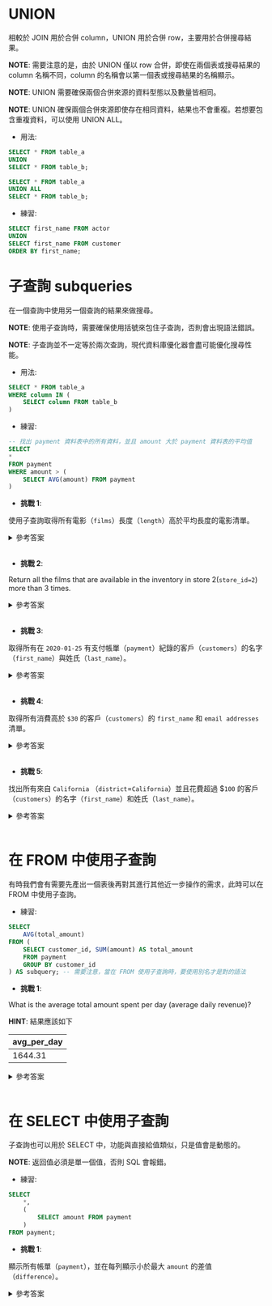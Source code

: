 # UNION

相較於 JOIN 用於合併 column，UNION 用於合併 row，主要用於合併搜尋結果。

**NOTE**: 需要注意的是，由於 UNION 僅以 row 合併，即使在兩個表或搜尋結果的 column 名稱不同，column 的名稱會以第一個表或搜尋結果的名稱顯示。

**NOTE**: UNION 需要確保兩個合併來源的資料型態以及數量皆相同。

**NOTE**: UNION 確保兩個合併來源即使存在相同資料，結果也不會重複。若想要包含重複資料，可以使用 UNION ALL。

- 用法:

```sql
SELECT * FROM table_a
UNION
SELECT * FROM table_b;
```

```sql
SELECT * FROM table_a
UNION ALL
SELECT * FROM table_b;
```

- 練習:

```sql
SELECT first_name FROM actor
UNION
SELECT first_name FROM customer
ORDER BY first_name;
```

# 子查詢 subqueries

在一個查詢中使用另一個查詢的結果來做搜尋。

**NOTE**: 使用子查詢時，需要確保使用括號來包住子查詢，否則會出現語法錯誤。

**NOTE**: 子查詢並不一定等於兩次查詢，現代資料庫優化器會盡可能優化搜尋性能。

- 用法:

```sql
SELECT * FROM table_a
WHERE column IN (
    SELECT column FROM table_b
)
```

- 練習:

```sql
-- 找出 payment 資料表中的所有資料，並且 amount 大於 payment 資料表的平均值
SELECT
*
FROM payment
WHERE amount > (
    SELECT AVG(amount) FROM payment
)
```

- **挑戰 1**:

使用子查詢取得所有電影（`films`）長度（`length`）高於平均長度的電影清單。

<details>
    <summary>參考答案</summary>

```sql
SELECT * FROM film
WHERE length > (
	SELECT AVG(length) FROM film
);
```
</details>

<br/>

- **挑戰 2**:

Return all the films that are available in the inventory in store 2(`store_id=2`) more than 3 times.

<details>
    <summary>參考答案</summary>

```sql
SELECT
	*
FROM film
WHERE film_id IN (
	SELECT
		film_id
	FROM inventory
	GROUP BY film_id
	HAVING COUNT(*) > 3
);
```
</details>

<br/>

- **挑戰 3**:

取得所有在 `2020-01-25` 有支付帳單（`payment`）紀錄的客戶（`customers`）的名字（`first_name`）與姓氏（`last_name`）。

<details>
    <summary>參考答案</summary>

```sql
SELECT 
	first_name,
	last_name
FROM customer
WHERE customer_id IN (
	SELECT
		customer_id
	FROM payment
	WHERE 
		payment_date BETWEEN '2020-01-25' AND '2020-01-26'
);

-- Ans:
-- "MARY"	"SMITH"
-- "JENNIFER"	"DAVIS"
-- "MARIA"	"MILLER"
-- "CAROL"	"GARCIA"
-- "RUTH"	"MARTINEZ"
-- ...
-- total: 127
```
</details>

<br/>

- **挑戰 4**:

取得所有消費高於 `$30` 的客戶（`customers`）的 `first_name` 和 `email addresses` 清單。

<details>
    <summary>參考答案</summary>

```sql
SELECT 
	first_name,
	email
FROM customer
WHERE customer_id IN (
	SELECT
		customer_id
	FROM payment
	GROUP by customer_id
	HAVING SUM(amount) > 30
);

-- Ans:
-- "MARY"	"MARY.SMITH@sakilacustomer.org"
-- "PATRICIA"	"PATRICIA.JOHNSON@sakilacustomer.org"
-- "LINDA"	"LINDA.WILLIAMS@sakilacustomer.org"
-- ...
-- total: 599
```
</details>

<br/>

- **挑戰 5**:

找出所有來自 `California` （`district`=`California`）並且花費超過 $`100` 的客戶（`customers`）的名字（`first_name`）和姓氏（`last_name`）。

<details>
    <summary>參考答案</summary>

```sql
SELECT
	first_name,
	last_name
FROM 
	customer
WHERE 
	customer_id IN (
		SELECT 
			customer_id
		FROM payment
		GROUP BY customer_id
		HAVING SUM(amount) > 100
	)
	AND
	address_id IN (
		SELECT 
			address_id
		FROM address
		WHERE district = 'California'
	)

-- Ans:
-- "PATRICIA"	"JOHNSON"
-- "BETTY"	"WHITE"
-- "ALICE"	"STEWART"
-- "ROSA"	"REYNOLDS"
-- "KRISTIN"	"JOHNSTON"
-- "CASSANDRA"	"WALTERS"
-- "RENE"	"MCALISTER"	
```
</details>

<br/>

# 在 FROM 中使用子查詢

有時我們會有需要先產出一個表後再對其進行其他近一步操作的需求，此時可以在 FROM 中使用子查詢。

- 練習:

```sql
SELECT
    AVG(total_amount)
FROM (
    SELECT customer_id, SUM(amount) AS total_amount
    FROM payment
    GROUP BY customer_id
) AS subquery; -- 需要注意，當在 FROM 使用子查詢時，要使用別名才是對的語法
```

- **挑戰 1**:

What is the average total amount spent per day (average daily revenue)?

**HINT**: 結果應該如下

| avg_per_day |
| --- |
| 1644.31 |

<details>
    <summary>參考答案</summary>

```sql
SELECT
	ROUND(AVG(daily_amount), 2) AS avg_per_day
FROM (
	SELECT
		DATE(payment_date),
		SUM(amount) AS daily_amount
	FROM
		payment
	GROUP BY
		DATE(payment_date)
) AS daily_amount_t
```
</details>

<br/>

# 在 SELECT 中使用子查詢

子查詢也可以用於 SELECT 中，功能與直接給值類似，只是值會是動態的。

**NOTE**: 返回值必須是單一個值，否則 SQL 會報錯。

- 練習:

```sql
SELECT
    *,
    (
        SELECT amount FROM payment
    )
FROM payment;
```

- **挑戰 1**:

顯示所有帳單（`payment`），並在每列顯示小於最大 `amount` 的差值（`difference`）。

<details>
    <summary>參考答案</summary>

```sql
SELECT
    *,
	(
		SELECT 
			MAX(amount)
		FROM
			payment
	) - amount AS difference
FROM payment;

-- Ans:
-- 16050	269	2	7	1.99	"2020-01-24 22:40:19.996577+01"	10.00
-- 16051	269	1	98	0.99	"2020-01-25 16:16:50.996577+01"	11.00
-- 16052	269	2	678	6.99	"2020-01-28 22:44:14.996577+01"	5.00
-- 16053	269	2	703	0.99	"2020-01-29 01:58:02.996577+01"	11.00
-- 16054	269	1	750	4.99	"2020-01-29 09:10:06.996577+01"	7.00
-- ...
```
</details>